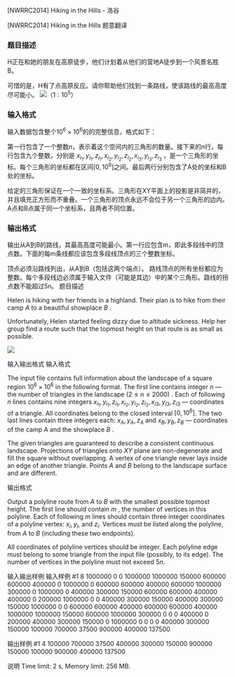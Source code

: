 



[NWRRC2014] Hiking in the Hills - 洛谷














[NWRRC2014] Hiking in the Hills
题意翻译
### 题目描述

H正在和她的朋友在高原徒步，他们计划着从他们的营地A徒步到一个风景名胜B。

可惜的是，H有了点高原反应。请你帮助他们找到一条路线，使该路线的最高高度尽可能小。
![](https://cdn.luogu.com.cn/upload/image_hosting/o2199eky.png)（$1:10^5$）

### 输入格式

输入数据包含整个$10^6 \times 10^6$的的完整信息，格式如下：

第一行包含了一个整数$n$，表示着这个空间内的三角形的数量。接下来的$n$行，每行包含九个整数，分别是
$x_{i_1},y_{i_1},z_{i_1},x_{i_2},y_{i_2},z_{i_2},x_{i_3},y_{i_3},z_{i_3}$
，是一个三角形的坐标。每个三角形的坐标都在区间[$0, 10^6$]之间。最后两行分别包含了A处的坐标和B处的坐标。

给定的三角形保证在一个一致的坐标系。三角形在XY平面上的投影是非简并的，并且填充正方形而不重叠。一个三角形的顶点永远不会位于另一个三角形的边内。A点和B点属于同一个坐标系，且两者不同位置。

### 输出格式

输出从A到B的路线，其最高高度可能最小。第一行应包含m，即此多段线中的顶点数。下面的每m条线都应该包含多段线顶点的三个整数坐标。

顶点必须沿路线列出，从A到B（包括这两个端点）。
路线顶点的所有坐标都应为整数。每个多段线边必须属于输入文件（可能是其边）中的某个三角形。路线的拐点数不能超过5n。
题目描述


Helen is hiking with her friends in a highland. Their plan is to hike from their camp $A$ to a beautiful showplace $B$ .

Unfortunately, Helen started feeling dizzy due to altitude sickness. Help her group find a route such that the topmost height on that route is as small as possible.

![](https://cdn.luogu.com.cn/upload/image_hosting/o2199eky.png)

输入输出格式
输入格式



The input file contains full information about the landscape of a square region $10^{6} \times 10^{6}$ in the following format. The first line contains integer $n$ — the number of triangles in the landscape $(2 \le n \le 2000)$ . Each of following $n$ lines contains nine integers $x_{i_1}, y_{i_1}, z_{i_1}, x_{i_2}, y_{i_2}, z_{i_2}, x_{i3}, y_{i3}, z_{i3}$ — coordinates of a triangle. All coordinates belong to the closed interval $[0 , 10^{6}]$. The two last lines contain three integers each: $x_{A}, y_{A}, z_{A}$ and $x_{B}, y_{B}, z_{B}$ — coordinates of the camp A and the showplace $B$ .

The given triangles are guaranteed to describe a consistent continuous landscape. Projections of triangles onto $XY$ plane are non-degenerate and fill the square without overlapping. A vertex of one triangle never lays inside an edge of another triangle. Points $A$ and $B$ belong to the landscape surface and are different.


输出格式



Output a polyline route from $A$ to $B$ with the smallest possible topmost height. The first line should contain $m$ , the number of vertices in this polyline. Each of following $m$ lines should contain three integer coordinates of a polyline vertex: $x_{i}, y_{i},$ and $z_{i}.$ Vertices must be listed along the polyline, from $A$ to $B$ (including these two endpoints).

All coordinates of polyline vertices should be integer. Each polyline edge must belong to some triangle from the input file (possibly, to its edge). The number of vertices in the polyline must not exceed $5n$.


输入输出样例
输入样例 #1
8
1000000 0 0 1000000 1000000 150000 600000 600000 400000
0 1000000 0 600000 600000 400000 600000 1000000 300000
0 1000000 0 400000 300000 150000 600000 600000 400000
400000 0 200000 1000000 0 0 400000 300000 150000
400000 300000 150000 1000000 0 0 600000 600000 400000
600000 600000 400000 1000000 1000000 150000 600000 1000000 300000
0 0 0 400000 0 200000 400000 300000 150000
0 1000000 0 0 0 0 400000 300000 150000
100000 700000 37500
900000 400000 137500

输出样例 #1
4
100000 700000 37500
400000 300000 150000
900000 150000 100000
900000 400000 137500

说明
Time limit: 2 s, Memory limit: 256 MB. 









